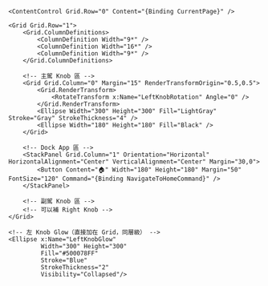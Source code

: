 <Grid Width="2560" Height="1440" Background="#0F1A24">
    <Grid.RowDefinitions>
        <RowDefinition Height="3*" />
        <RowDefinition Height="2*" />
    </Grid.RowDefinitions>

    <ContentControl Grid.Row="0" Content="{Binding CurrentPage}" />

    <Grid Grid.Row="1">
        <Grid.ColumnDefinitions>
            <ColumnDefinition Width="9*" />
            <ColumnDefinition Width="16*" />
            <ColumnDefinition Width="9*" />
        </Grid.ColumnDefinitions>

        <!-- 主駕 Knob 區 -->
        <Grid Grid.Column="0" Margin="15" RenderTransformOrigin="0.5,0.5">
            <Grid.RenderTransform>
                <RotateTransform x:Name="LeftKnobRotation" Angle="0" />
            </Grid.RenderTransform>
            <Ellipse Width="300" Height="300" Fill="LightGray" Stroke="Gray" StrokeThickness="4" />
            <Ellipse Width="180" Height="180" Fill="Black" />
        </Grid>

        <!-- Dock App 區 -->
        <StackPanel Grid.Column="1" Orientation="Horizontal" HorizontalAlignment="Center" VerticalAlignment="Center" Margin="30,0">
            <Button Content="🏠" Width="180" Height="180" Margin="50" FontSize="120" Command="{Binding NavigateToHomeCommand}" />
        </StackPanel>

        <!-- 副駕 Knob 區 -->
        <!-- 可以補 Right Knob -->
    </Grid>

    <!-- 左 Knob Glow（直接加在 Grid，同層級） -->
    <Ellipse x:Name="LeftKnobGlow"
             Width="300" Height="300"
             Fill="#500078FF"
             Stroke="Blue"
             StrokeThickness="2"
             Visibility="Collapsed"/>
</Grid>
